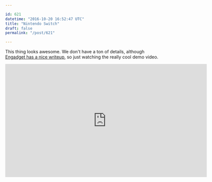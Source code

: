```yaml
---

id: 621
datetime: "2016-10-20 16:52:47 UTC"
title: "Nintendo Switch"
draft: false
permalink: "/post/621"

---
```


This thing looks awesome. We don't have a ton of details, although [Engadget has a nice writeup](https://www.engadget.com/2016/10/20/switch-is-nintendos-next-game-console/), so just watching the really cool demo video.

<iframe width="640" height="360" src="https://www.youtube.com/embed/f5uik5fgIaI" frameborder="0" allowfullscreen></iframe>

